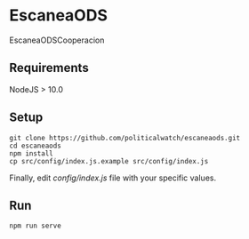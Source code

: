 # EscaneaODS
EscaneaODSCooperacion

## Requirements

NodeJS > 10.0

## Setup

```
git clone https://github.com/politicalwatch/escaneaods.git
cd escaneaods
npm install
cp src/config/index.js.example src/config/index.js
```

Finally, edit *config/index.js* file with your specific values.


## Run

```
npm run serve
```
